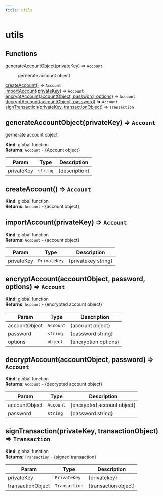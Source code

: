```yaml
---
title: utils
---
```


# utils

## Functions

<dl>
<dt><a href="#generateAccountObject">generateAccountObject(privateKey)</a> ⇒ <code>Account</code></dt>
<dd><p>gernerate account object</p>
</dd>
<dt><a href="#createAccount">createAccount()</a> ⇒ <code>Account</code></dt>
<dd></dd>
<dt><a href="#importAccount">importAccount(privateKey)</a> ⇒ <code>Account</code></dt>
<dd></dd>
<dt><a href="#encryptAccount">encryptAccount(accountObject, password, options)</a> ⇒ <code>Account</code></dt>
<dd></dd>
<dt><a href="#decryptAccount">decryptAccount(accountObject, password)</a> ⇒ <code>Account</code></dt>
<dd></dd>
<dt><a href="#signTransaction">signTransaction(privateKey, transactionObject)</a> ⇒ <code>Transaction</code></dt>
<dd></dd>
</dl>

<a name="generateAccountObject"></a>

## generateAccountObject(privateKey) ⇒ <code>Account</code>
gernerate account object

**Kind**: global function  
**Returns**: <code>Account</code> - {Account object}  

| Param | Type | Description |
| --- | --- | --- |
| privateKey | <code>string</code> | {description} |

<a name="createAccount"></a>

## createAccount() ⇒ <code>Account</code>
**Kind**: global function  
**Returns**: <code>Account</code> - {account object}  
<a name="importAccount"></a>

## importAccount(privateKey) ⇒ <code>Account</code>
**Kind**: global function  
**Returns**: <code>Account</code> - {account object}  

| Param | Type | Description |
| --- | --- | --- |
| privateKey | <code>PrivateKey</code> | {privatekey string} |

<a name="encryptAccount"></a>

## encryptAccount(accountObject, password, options) ⇒ <code>Account</code>
**Kind**: global function  
**Returns**: <code>Account</code> - {encrypted account object}  

| Param | Type | Description |
| --- | --- | --- |
| accountObject | <code>Account</code> | {account object} |
| password | <code>string</code> | {password string} |
| options | <code>object</code> | {encryption options} |

<a name="decryptAccount"></a>

## decryptAccount(accountObject, password) ⇒ <code>Account</code>
**Kind**: global function  
**Returns**: <code>Account</code> - {decrypted account object}  

| Param | Type | Description |
| --- | --- | --- |
| accountObject | <code>Account</code> | {encrypted account object} |
| password | <code>string</code> | {password string} |

<a name="signTransaction"></a>

## signTransaction(privateKey, transactionObject) ⇒ <code>Transaction</code>
**Kind**: global function  
**Returns**: <code>Transaction</code> - {signed transaction}  

| Param | Type | Description |
| --- | --- | --- |
| privateKey | <code>PrivateKey</code> | {privatekey} |
| transactionObject | <code>Transaction</code> | {transaction object} |

